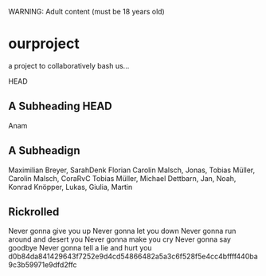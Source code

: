 WARNING: Adult content (must be 18 years old)

# ourproject
a project to collaboratively bash us...

HEAD
## A Subheading HEAD
Anam


## A Subheadign

Maximilian Breyer, SarahDenk Florian Carolin Malsch, Jonas, Tobias Müller, Carolin Malsch, CoraRvC Tobias 
Müller, Michael Dettbarn, 
Jan, Noah, Konrad Knöpper, Lukas, Giulia, Martin 

## Rickrolled

Never gonna give you up
Never gonna let you down
Never gonna run around and desert you
Never gonna make you cry
Never gonna say goodbye
Never gonna tell a lie and hurt you
 d0b84da841429643f7252e9d4cd54866482a5a3c6f528f5e4cc4bffff440ba9c3b59971e9dfd2ffc
